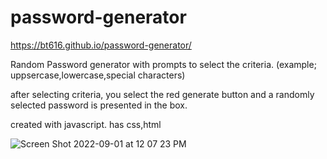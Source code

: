 # password-generator
https://bt616.github.io/password-generator/

Random Password generator with prompts to select the criteria. 
(example; uppsercase,lowercase,special characters)

after selecting criteria, you select the red generate button
and a randomly selected password is presented in the box.

created with javascript.
has css,html 


![Screen Shot 2022-09-01 at 12 07 23 PM](https://user-images.githubusercontent.com/110855674/187993446-c45cb074-701e-4b61-8774-af8d38bd1742.png)
